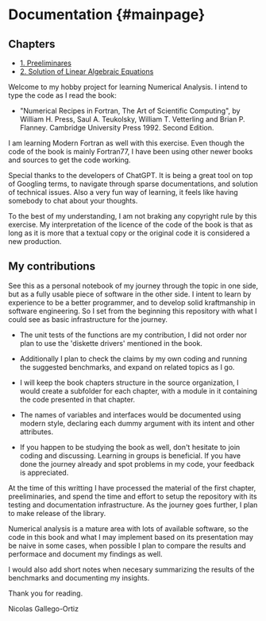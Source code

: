 # Documentation {#mainpage}

## Chapters

- [1. Preeliminares](#ch_01_preeliminaries)
- [2. Solution of Linear Algebraic Equations](#ch_02_linear_equations)

Welcome to my hobby project for learning Numerical Analysis. I intend to type the code as I read the book:

- "Numerical Recipes in Fortran, The Art of Scientific Computing", by William H. Press, Saul A. Teukolsky, William T. Vetterling and Brian P. Flanney. Cambridge University Press 1992. Second Edition.

I am learning Modern Fortran as well with this exercise. Even though the code of the book is mainly Fortran77, I have been using other newer books and sources to get the code working.

Special thanks to the developers of ChatGPT. It is being a great tool on top of Googling terms, to navigate through sparse documentations, and solution of technical issues. Also a very fun way of learning, it feels like having somebody to chat about your thoughts.

To the best of my understanding, I am not braking any copyright rule by this exercise. My interpretation of the licence of the code of the book is that as long as it is more that a textual copy or the original code it is considered a new production.

## My contributions

See this as a personal notebook of my journey through the topic in one side, but as a fully usable piece of software in the other side. I intent to learn by experience to be a better programmer, and to develop solid kraftmanship in software engineering. So I set from the beginning this repository with what I could see as basic infrastructure for the journey. 

- The unit tests of the functions are my contribution, I did not order nor plan to use the 'diskette drivers' mentioned in the book.
- Additionally I plan to check the claims by my own coding and running the suggested benchmarks, and expand on related topics as I go.

- I will keep the book chapters structure in the source organization, I would create a subfolder for each chapter, with a module in it containing the code presented in that chapter.

- The names of variables and interfaces would be documented using modern style, declaring each dummy argument with its intent and other attributes.

- If you happen to be studying the book as well, don't hesitate to join coding and discussing. Learning in groups is beneficial. If you have done the journey already and spot problems in my code, your feedback is appreciated.

At the time of this writting I have processed the material of the first chapter, preeliminaries, and spend the time and effort to setup the repository with its testing and documentation infrastructure. As the journey goes further, I plan to make release of the library. 

Numerical analysis is a mature area with lots of available software, so the code in this book and what I may implement based on its presentation may be naive in some cases, when possible I plan to compare the results and performace and document my findings as well.

I would also add short notes when necesary summarizing the results of the benchmarks and documenting my insights.

Thank you for reading.

Nicolas Gallego-Ortiz
